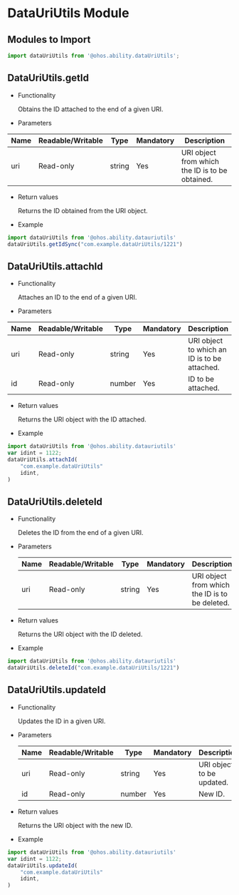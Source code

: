 # DataUriUtils Module

## Modules to Import

```js
import dataUriUtils from '@ohos.ability.dataUriUtils';
```

## DataUriUtils.getId

- Functionality

  Obtains the ID attached to the end of a given URI.

- Parameters


| Name| Readable/Writable| Type| Mandatory| Description|
| ---- | -------- | ------ | ---- | ------------------------- |
| uri  | Read-only| string | Yes| URI object from which the ID is to be obtained.|

- Return values

  Returns the ID obtained from the URI object.

- Example

```js
import dataUriUtils from '@ohos.ability.datauriutils'
dataUriUtils.getIdSync("com.example.dataUriUtils/1221")
```



## DataUriUtils.attachId

- Functionality

  Attaches an ID to the end of a given URI.

- Parameters


| Name| Readable/Writable| Type| Mandatory| Description|
| ---- | -------- | ------ | ---- | ------------------------- |
| uri  | Read-only| string | Yes| URI object to which an ID is to be attached.|
| id   | Read-only| number | Yes| ID to be attached.|

- Return values

  Returns the URI object with the ID attached.

- Example

```js
import dataUriUtils from '@ohos.ability.datauriutils'
var idint = 1122;
dataUriUtils.attachId(
    "com.example.dataUriUtils"
	idint,
)
```



## DataUriUtils.deleteId

- Functionality

  Deletes the ID from the end of a given URI.

- Parameters

  | Name| Readable/Writable| Type| Mandatory| Description|
  | ---- | -------- | ------ | ---- | ------------------------- |
  | uri  | Read-only| string | Yes| URI object from which the ID is to be deleted.|

- Return values

  Returns the URI object with the ID deleted.

- Example

```js
import dataUriUtils from '@ohos.ability.datauriutils'
dataUriUtils.deleteId("com.example.dataUriUtils/1221")
```



## DataUriUtils.updateId

- Functionality

  Updates the ID in a given URI.

- Parameters

  | Name| Readable/Writable| Type| Mandatory| Description|
  | ---- | -------- | ------ | ---- | ------------------- |
  | uri  | Read-only| string | Yes| URI object to be updated.|
  | id   | Read-only| number | Yes| New ID.|

- Return values

  Returns the URI object with the new ID.

- Example

```js
import dataUriUtils from '@ohos.ability.datauriutils'
var idint = 1122;
dataUriUtils.updateId(
    "com.example.dataUriUtils"
	idint,
)
```

